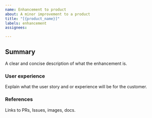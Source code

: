 ```yaml
---
name: Enhancement to product
about: A minor improvement to a product
title: "[{product_name}]"
labels: enhancement
assignees: 

---
```


## Summary

A clear and concise description of what the enhancement is.

### User experience

Explain what the user story and or experience will be for the customer.

### References

Links to PRs, Issues, images, docs.
